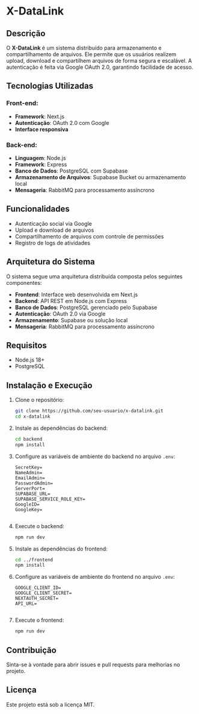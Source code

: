 # X-DataLink

## Descrição
O **X-DataLink** é um sistema distribuído para armazenamento e compartilhamento de arquivos. Ele permite que os usuários realizem upload, download e compartilhem arquivos de forma segura e escalável. A autenticação é feita via Google OAuth 2.0, garantindo facilidade de acesso.

## Tecnologias Utilizadas

### Front-end:
- **Framework**: Next.js
- **Autenticação**: OAuth 2.0 com Google
- **Interface responsiva**

### Back-end:
- **Linguagem**: Node.js
- **Framework**: Express
- **Banco de Dados**: PostgreSQL com Supabase
- **Armazenamento de Arquivos**: Supabase Bucket ou armazenamento local
- **Mensageria**: RabbitMQ para processamento assíncrono

## Funcionalidades
- Autenticação social via Google
- Upload e download de arquivos
- Compartilhamento de arquivos com controle de permissões
- Registro de logs de atividades

## Arquitetura do Sistema
O sistema segue uma arquitetura distribuída composta pelos seguintes componentes:
- **Frontend**: Interface web desenvolvida em Next.js
- **Backend**: API REST em Node.js com Express
- **Banco de Dados**: PostgreSQL gerenciado pelo Supabase
- **Autenticação**: OAuth 2.0 via Google
- **Armazenamento**: Supabase ou solução local
- **Mensageria**: RabbitMQ para processamento assíncrono

## Requisitos
- Node.js 18+
- PostgreSQL
  
## Instalação e Execução

1. Clone o repositório:
   ```sh
   git clone https://github.com/seu-usuario/x-datalink.git
   cd x-datalink
   ```

2. Instale as dependências do backend:
   ```sh
   cd backend
   npm install
   ```

3. Configure as variáveis de ambiente do backend no arquivo `.env`:
   ```env
   SecretKey=
   NameAdmin=
   EmailAdmin=
   PasswordAdmin=
   ServerPort=
   SUPABASE_URL=
   SUPABASE_SERVICE_ROLE_KEY=
   GoogleID=
   GoogleKey=
  
   ```

4. Execute o backend:
   ```sh
   npm run dev
   ```

5. Instale as dependências do frontend:
   ```sh
   cd ../frontend
   npm install
   ```
7. Configure as variáveis de ambiente do frontend no arquivo `.env`:
   ```env
   GOOGLE_CLIENT_ID=
   GOOGLE_CLIENT_SECRET=
   NEXTAUTH_SECRET=
   API_URL=
  
   ```
6. Execute o frontend:
   ```sh
   npm run dev
   ```

## Contribuição
Sinta-se à vontade para abrir issues e pull requests para melhorias no projeto.

## Licença
Este projeto está sob a licença MIT.

